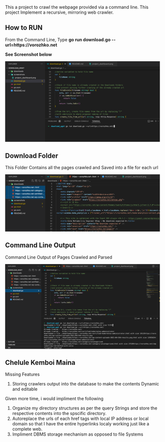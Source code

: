 <p>This a project to crawl the webpage provided via a command line. This project Implement a recursive, mirroring web crawler. </p>
<h2>How to RUN</h2> 
<p>From the Command Line, Type <strong>go run download.go --url=https://vorozhko.net</strong></p>
<p><strong>See Screenshot below</strong></p>
<p><img src="screenshots/how_to_run.png" /></p>
<p></p>   


<h2>Download Folder</h2>
<p>This Folder Contains all the pages crawled and Saved into a file for each url</p>
<p><img src="screenshots/downloaded_pages.png" /></p>
<p></p>


<h2>Command Line Output</h2>
<p>Command Line Output of Pages Crawled and Parsed</p>
<p><img src="screenshots/command_line_output.png" /></p>
<p></p>
 

 <h2>Chelule Kemboi Maina</h2>

Missing Features
1. Storing crawlers output into the database to make the contents Dynamic and editable
 
Given more time, i would impliment the following
1. Organize my directory structures as per the query Strings and store the respective contents into the spscific directory.
2. Autoreplace the urls of each href tags with local IP address or local domain so that I have the entire hyperlinks localy working just like a complete web.
3. Impliment DBMS storage mechanism as opposed to file Systems
